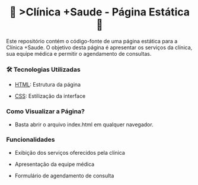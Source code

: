 <h1 align="center">🚀 >Clínica +Saude - Página Estática 🚀</h1

<p align="center">Este repositório contém o código-fonte de uma página estática para a Clínica +Saude. O objetivo desta página é apresentar os serviços da clínica, sua equipe médica e permitir o agendamento de consultas.</p>

### 🛠 Tecnologias Utilizadas

* [HTML](#HTML): Estrutura da página

* [CSS](#CSS): Estilização da interface

### Como Visualizar a Página?

* Basta abrir o arquivo index.html em qualquer navegador.

### Funcionalidades

* Exibição dos serviços oferecidos pela clínica

* Apresentação da equipe médica

* Formulário de agendamento de consulta
